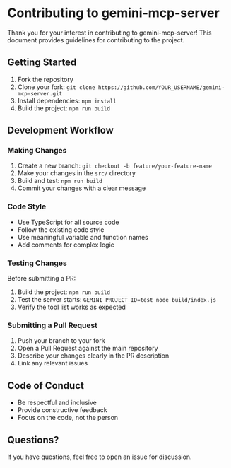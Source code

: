 # Contributing to gemini-mcp-server

Thank you for your interest in contributing to gemini-mcp-server! This document provides guidelines for contributing to the project.

## Getting Started

1. Fork the repository
2. Clone your fork: `git clone https://github.com/YOUR_USERNAME/gemini-mcp-server.git`
3. Install dependencies: `npm install`
4. Build the project: `npm run build`

## Development Workflow

### Making Changes

1. Create a new branch: `git checkout -b feature/your-feature-name`
2. Make your changes in the `src/` directory
3. Build and test: `npm run build`
4. Commit your changes with a clear message

### Code Style

- Use TypeScript for all source code
- Follow the existing code style
- Use meaningful variable and function names
- Add comments for complex logic

### Testing Changes

Before submitting a PR:

1. Build the project: `npm run build`
2. Test the server starts: `GEMINI_PROJECT_ID=test node build/index.js`
3. Verify the tool list works as expected

### Submitting a Pull Request

1. Push your branch to your fork
2. Open a Pull Request against the main repository
3. Describe your changes clearly in the PR description
4. Link any relevant issues

## Code of Conduct

- Be respectful and inclusive
- Provide constructive feedback
- Focus on the code, not the person

## Questions?

If you have questions, feel free to open an issue for discussion.
